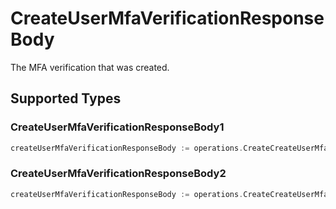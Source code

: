 # CreateUserMfaVerificationResponseBody

The MFA verification that was created.


## Supported Types

### CreateUserMfaVerificationResponseBody1

```go
createUserMfaVerificationResponseBody := operations.CreateCreateUserMfaVerificationResponseBodyCreateUserMfaVerificationResponseBody1(operations.CreateUserMfaVerificationResponseBody1{/* values here */})
```

### CreateUserMfaVerificationResponseBody2

```go
createUserMfaVerificationResponseBody := operations.CreateCreateUserMfaVerificationResponseBodyCreateUserMfaVerificationResponseBody2(operations.CreateUserMfaVerificationResponseBody2{/* values here */})
```

